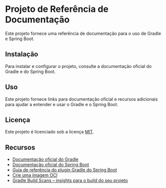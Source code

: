 # Projeto de Referência de Documentação

Este projeto fornece uma referência de documentação para o uso de Gradle e Spring Boot.

## Instalação

Para instalar e configurar o projeto, consulte a documentação oficial do Gradle e do Spring Boot.

## Uso

Este projeto fornece links para documentação oficial e recursos adicionais para ajudar a entender e usar o Gradle e o Spring Boot.

## Licença

Este projeto é licenciado sob a licença [MIT](https://opensource.org/licenses/MIT).

## Recursos

- [Documentação oficial do Gradle](https://docs.gradle.org)
- [Documentação oficial do Spring Boot](https://docs.spring.io/spring-boot/docs/current/reference/html/)
- [Guia de referência do plugin Gradle do Spring Boot](https://docs.spring.io/spring-boot/docs/current/gradle-plugin/reference/html/)
- [Crie uma imagem OCI](https://docs.spring.io/spring-boot/docs/current/gradle-plugin/packaging-oci-image.html)
- [Gradle Build Scans – insights para o build do seu projeto](https://scans.gradle.com#gradle)
